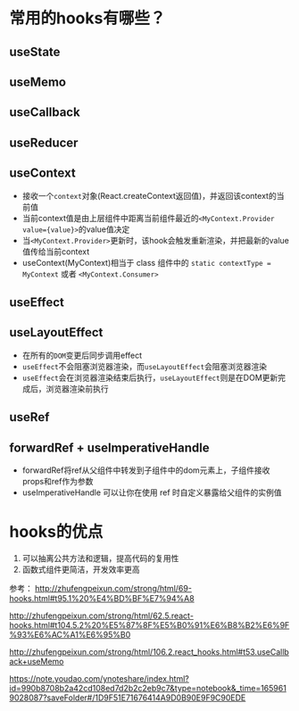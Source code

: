 # 常用的hooks有哪些？

## useState

## useMemo

## useCallback

## useReducer

## useContext
- 接收一个`context`对象(React.createContext返回值)，并返回该context的当前值
- 当前context值是由上层组件中距离当前组件最近的`<MyContext.Provider value={value}>`的value值决定
- 当`<MyContext.Provider>`更新时，该hook会触发重新渲染，并把最新的value值传给当前context
- useContext(MyContext)相当于 class 组件中的 `static contextType = MyContext` 或者 `<MyContext.Consumer>`


## useEffect


## useLayoutEffect
- 在所有的`DOM`变更后同步调用effect
- `useEffect`不会阻塞浏览器渲染，而`useLayoutEffect`会阻塞浏览器渲染
- `useEffect`会在浏览器渲染结束后执行，`useLayoutEffect`则是在DOM更新完成后，浏览器渲染前执行


## useRef


## forwardRef + useImperativeHandle
- forwardRef将ref从父组件中转发到子组件中的dom元素上，子组件接收props和ref作为参数
- useImperativeHandle 可以让你在使用 ref 时自定义暴露给父组件的实例值


# hooks的优点
1. 可以抽离公共方法和逻辑，提高代码的复用性
2. 函数式组件更简洁，开发效率更高 



参考： 
http://zhufengpeixun.com/strong/html/69-hooks.html#t95.1%20%E4%BD%BF%E7%94%A8
   
http://zhufengpeixun.com/strong/html/62.5.react-hooks.html#t104.5.2%20%E5%87%8F%E5%B0%91%E6%B8%B2%E6%9F%93%E6%AC%A1%E6%95%B0
   
http://zhufengpeixun.com/strong/html/106.2.react_hooks.html#t53.useCallback+useMemo
   
   
https://note.youdao.com/ynoteshare/index.html?id=990b8708b2a42cd108ed7d2b2c2eb9c7&type=notebook&_time=1659619028087?saveFolder#/1D9F51E71676414A9D0B90E9F9C90EDE






